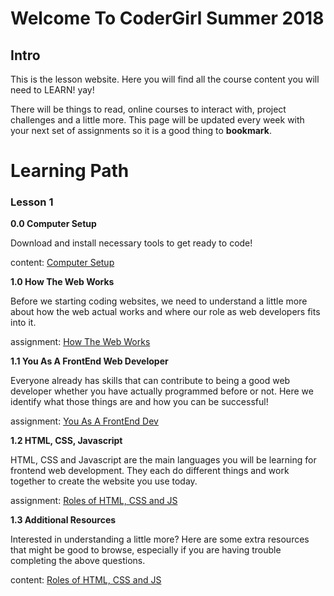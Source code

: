 # Welcome To CoderGirl Summer 2018

## Intro

This is the lesson website. Here you will find all the course content you will need to LEARN! yay!

There will be things to read, online courses to interact with, project challenges and a little more. This page will be updated every week with your next set of assignments so it is a good thing to **bookmark**.


# Learning Path


### Lesson 1

**0.0 Computer Setup**

Download and install necessary tools to get ready to code!

content: [Computer Setup](./lesson_1/0_computer_setup)



**1.0 How The Web Works**

Before we starting coding websites, we need to understand a little more about how the web actual works and where our role as web developers fits into it.

assignment: [How The Web Works](./lesson_1/1_how_web_works)



**1.1 You As A FrontEnd Web Developer**

Everyone already has skills that can contribute to being a good web developer whether you have actually programmed before or not. Here we identify what those things are and how you can be successful!

assignment: [You As A FrontEnd Dev](./lesson_1/2_you_as_dev)



**1.2 HTML, CSS, Javascript**

HTML, CSS and Javascript are the main languages you will be learning for frontend web development. They each do different things and work together to create the website you use today.

assignment: [Roles of HTML, CSS and JS](./lesson_1/3_roles_of_lang)



**1.3 Additional Resources**

Interested in understanding a little more? Here are some extra resources that might be good to browse, especially if you are having trouble completing the above questions.

content: [Roles of HTML, CSS and JS](./lesson_1/4_resources)
